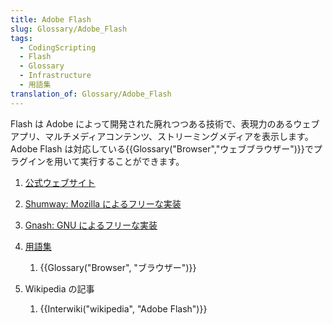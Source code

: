 ```yaml
---
title: Adobe Flash
slug: Glossary/Adobe_Flash
tags:
  - CodingScripting
  - Flash
  - Glossary
  - Infrastructure
  - 用語集
translation_of: Glossary/Adobe_Flash
---
```

Flash は Adobe によって開発された廃れつつある技術で、表現力のあるウェブアプリ、マルチメディアコンテンツ、ストリーミングメディアを表示します。 Adobe Flash は対応している{{Glossary("Browser","ウェブブラウザー")}}でプラグインを用いて実行することができます。

1. [公式ウェブサイト](https://www.adobe.com/products/flashruntimes.html)
2. [Shumway: Mozilla によるフリーな実装](https://mozilla.github.io/shumway/)
3. [Gnash: GNU によるフリーな実装](http://gnashdev.org/)
4. [用語集](/ja/docs/Glossary)

    1. {{Glossary("Browser", "ブラウザー")}}

5. Wikipedia の記事

    1. {{Interwiki("wikipedia", "Adobe Flash")}}
